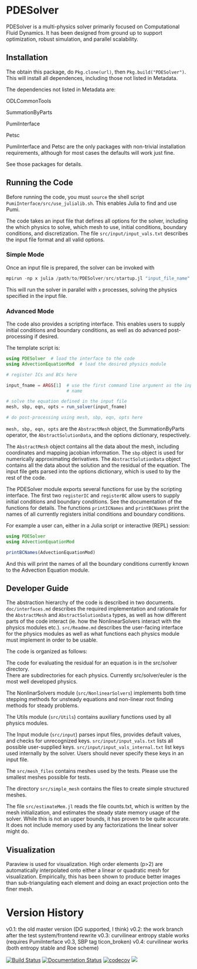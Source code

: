 # PDESolver
PDESolver is a multi-physics solver primarily focused on Computational Fluid
Dynamics.  It has been designed from ground up to support optimization,
robust simulation, and parallel scalability.

## Installation
The obtain this package, do `Pkg.clone(url)`, then `Pkg.build("PDESolver")`.  This will install all dependences, including those not listed in Metadata.

The dependencies not listed in Metadata are:

ODLCommonTools

SummationByParts

PumiInterface

Petsc

PumiInterface and Petsc are the only packages with non-trivial installation requirements, although for most cases the defaults will work just fine.

See those packages for details.


## Running the Code
Before running the code, you must `source` the shell script
`PumiInterface/src/use_julialib.sh`.  This enables Julia to find and use Pumi.

The code takes an input file that defines all options for the solver, including
the which physics to solve, which mesh to use, initial conditions,
boundary conditions, and discretization.  The file `src/input/input_vals.txt`
describes the input file format and all valid options.

### Simple Mode
Once an input file is prepared, the solver can be invoked with

```julia
mpirun -np x julia /path/to/PDESolver/src/startup.jl "input_file_name"
```

This will run the solver in parallel with `x` processes, solving the physics
specified in the input file.

### Advanced Mode
The code also provides a scripting interface.  This enables users to supply
initial conditions and boundary conditions, as well as do advanced
post-processing if desired.

The template script is:

```julia
using PDESolver  # load the interface to the code
using AdvectionEquationMod  # load the desired physics module

# register ICs and BCs here

input_fname = ARGS[1]  # use the first command line argument as the input file
                       # name

# solve the equation defined in the input file
mesh, sbp, eqn, opts = run_solver(input_fname)

# do post-processing using mesh, sbp, eqn, opts here

```

`mesh, sbp, eqn, opts` are the `AbstractMesh` object, the SummationByParts operator, the `AbstractSolutionData`, and the options dictionary, respectively.

The `AbstractMesh` object contains all the data about the mesh, including
coordinates and mapping jacobian information.  The `sbp` object is used for
numerically approximating derivatives. The `AbstractSolutionData` object contains
all the data about the solution and the residual of the equation.  The input
file gets parsed into the options dictionary, which is used to by the rest of
the code.

The PDESolver module exports several functions for use by the scripting
interface.  The first two `registerIC` and `registerBC` allow users to supply
initial conditions and boundary conditions.  See the documentation of the
functions for details.  The functions `printICNames` and `printBCNames` print
the names of all currently registers initial conditions and boundary conditions.

For example a user can, either in a Julia script or interactive (REPL) session:
```julia
using PDESolver
using AdvectionEquationMod

printBCNames(AdvectionEquationMod)
```

And this will print the names of all the boundary conditions currently known
to the Advection Equation module.

## Developer Guide

The abstraction hierarchy of the code is described in two documents.
`doc/interfaces.md` describes the required implementation and rationale for
the `AbstractMesh` and `AbstractSolutionData` types, as well as how different
parts of the code interact (ie. how the NonlinearSolvers interact with the
physics modules etc.).  `src/Readme.md` describes the user-facing interface
for the physics modules as well as what functions each physics module must
implement in order to be usable.

The code is organized as follows:

The code for evaluating the residual for an equation is in the src/solver directory.  
There are subdirectories for each physics.  Currently src/solver/euler is the most well developed physics.

The NonlinarSolvers module (`src/NonlinearSolvers`) implements both
time stepping methods for unsteady equations and non-linear root finding methods for steady problems.

The Utils module (`src/Utils`) contains auxiliary functions used by all
 physics modules.

The Input module (`src/input`) parses input files, provides default values,
and checks for unrecognized keys.  `src/input/input_vals.txt` lists all
possible user-supplied keys. `src/input/input_vals_internal.txt` list keys
used internally by the solver.  Users should never specify these keys in an
input file.

The `src/mesh_files` contains meshes used by the tests.  Please use the
smallest meshes possible for tests.

The directory `src/simple_mesh` contains the files to create simple structured meshes.

The file `src/estimateMem.jl` reads the file counts.txt, which is written by the mesh initialization, and estimates the steady state memory usage of the solver.
While this is not an upper bounds, it has proven to be quite accurate.  It does not include memory used by any factorizations the linear solver might do.


## Visualization
Paraview is used for visualization.  High order elements (p>2) are automatically
interpolated onto either a linear or quadratic mesh for visualization.
Empirically, this has been shown to produce better images than
sub-triangulating each element and doing an exact projection onto the finer
mesh.

# Version History
v0.1: the old master version (DG supported, I think)
v0.2: the work branch after the test system/frontend rewrite
v0.3: curvilinear entropy stable works (requires PumiInterface v0.3, SBP tag ticon_broken)
v0.4: curvilinear works (both entropy stable and Roe scheme)

[![Build Status](https://travis-ci.org/OptimalDesignLab/PDESolver.jl.svg)](https://travis-ci.org/OptimalDesignLab/PDESolver.jl)
[![Documentation Status](https://readthedocs.org/projects/pdesolverjl/badge/?version=latest)](https://readthedocs.org/projects/pdesolverjl/?badge=latest)
[![codecov](https://codecov.io/gh/OptimalDesignLab/PDESolver.jl/branch/master/graph/badge.svg)](https://codecov.io/gh/OptimalDesignLab/PDESolver.jl)
[![](https://img.shields.io/badge/docs-stable-blue.svg)](https://OptimialDesignLab.github.io/PDESolver.jl)
